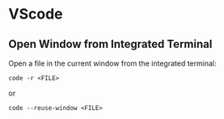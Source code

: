 # VScode

## Open Window from Integrated Terminal

Open a file in the current window from the integrated terminal:
```
code -r <FILE>
```
or
```
code --reuse-window <FILE>
```
